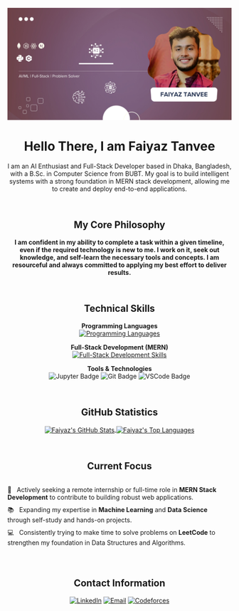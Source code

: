 <p align="center">
  <img src="Banner.jpg" alt="Faiyaz Tanvee Banner" width="900"/>
</p>

<h1 align="center">Hello There, I am Faiyaz Tanvee</h1>

<p align="center">
  I am an AI Enthusiast and Full-Stack Developer based in Dhaka, Bangladesh, with a B.Sc. in Computer Science from BUBT. My goal is to build intelligent systems with a strong foundation in MERN stack development, allowing me to create and deploy end-to-end applications.
</p>

<br />

<h2 align="center">My Core Philosophy</h2>
<p align="center">
  <b>I am confident in my ability to complete a task within a given timeline, even if the required technology is new to me. I work on it, seek out knowledge, and self-learn the necessary tools and concepts. I am resourceful and always committed to applying my best effort to deliver results.</b>
</p>

<br />

<h2 align="center">Technical Skills</h2>

<p align="center">
  <strong>Programming Languages</strong><br>
  <a href="https://skillicons.dev/icons?i=python,c,cpp" target="_blank" rel="noreferrer"><img src="https://skillicons.dev/icons?i=python,c,cpp" alt="Programming Languages"/></a>
</p>

<p align="center">
  <strong>Full-Stack Development (MERN)</strong><br>
  <a href="https://skillicons.dev/icons?i=mongodb,express,react,nodejs,javascript,html,css" target="_blank" rel="noreferrer"><img src="https://skillicons.dev/icons?i=mongodb,express,react,nodejs,javascript,html,css" alt="Full-Stack Development Skills"/></a>
</p>

<p align="center">
  <strong>Tools & Technologies</strong><br>
  <img src="https://img.shields.io/badge/Jupyter-F37626?style=for-the-badge&logo=jupyter&logoColor=white" alt="Jupyter Badge"/>
  <img src="https://img.shields.io/badge/git-%23F05033.svg?style=for-the-badge&logo=git&logoColor=white" alt="Git Badge"/>
  <img src="https://img.shields.io/badge/vscode-007ACC?style=for-the-badge&logo=visualstudiocode&logoColor=white" alt="VSCode Badge"/>
</p>

<br />

<h2 align="center">GitHub Statistics</h2>
<p align="center">
  <a href="https://github.com/anuraghazra/github-readme-stats">
    <img align="center" src="https://github-readme-stats.vercel.app/api?username=better-call-vee&show_icons=true&theme=tokyonight&rank_icon=github" alt="Faiyaz's GitHub Stats"/>
  </a>
  <a href="https://github.com/anuraghazra/github-readme-stats">
    <img align="center" src="https://github-readme-stats.vercel.app/api/top-langs/?username=better-call-vee&layout=compact&theme=tokyonight" alt="Faiyaz's Top Languages"/>
  </a>
</p>

<br />

<h2 align="center">Current Focus</h2>

<div align="left" style="display: flex; justify-content: center;">
  <ul style="list-style-type: none; padding-left: 0;">
    <li style="margin-bottom: 10px;">🎯 &nbsp; Actively seeking a remote internship or full-time role in <strong>MERN Stack Development</strong> to contribute to building robust web applications.</li>
    <li style="margin-bottom: 10px;">📚 &nbsp; Expanding my expertise in <strong>Machine Learning</strong> and <strong>Data Science</strong> through self-study and hands-on projects.</li>
    <li style="margin-bottom: 10px;">💻 &nbsp; Consistently trying to make time to solve problems on <strong>LeetCode</strong> to strengthen my foundation in Data Structures and Algorithms.</li>
  </ul>
</div>

<br />

<h2 align="center">Contact Information</h2>
<p align="center">
  <a href="https://www.linkedin.com/in/tanvee009/" target="_blank"><img alt="LinkedIn" src="https://img.shields.io/badge/LinkedIn-0077B5?style=for-the-badge&logo=linkedin&logoColor=white"></a>
  <a href="mailto:faiyaztanvee9@gmail.com" target="_blank"><img alt="Email" src="https://img.shields.io/badge/Email-D14836?style=for-the-badge&logo=gmail&logoColor=white"></a>
  <a href="https://codeforces.com/profile/tanvee" target="_blank"><img alt="Codeforces" src="https://img.shields.io/badge/Codeforces-1F8ACB?style=for-the-badge&logo=codeforces&logoColor=white"></a>
</p>